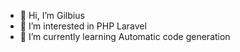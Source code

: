 - 👋 Hi, I’m Gilbius
- 👀 I’m interested in PHP Laravel
- 🌱 I’m currently learning Automatic code generation

<!---
gilbius/gilbius is a ✨ special ✨ repository because its `README.md` (this file) appears on your GitHub profile.
You can click the Preview link to take a look at your changes.
--->
